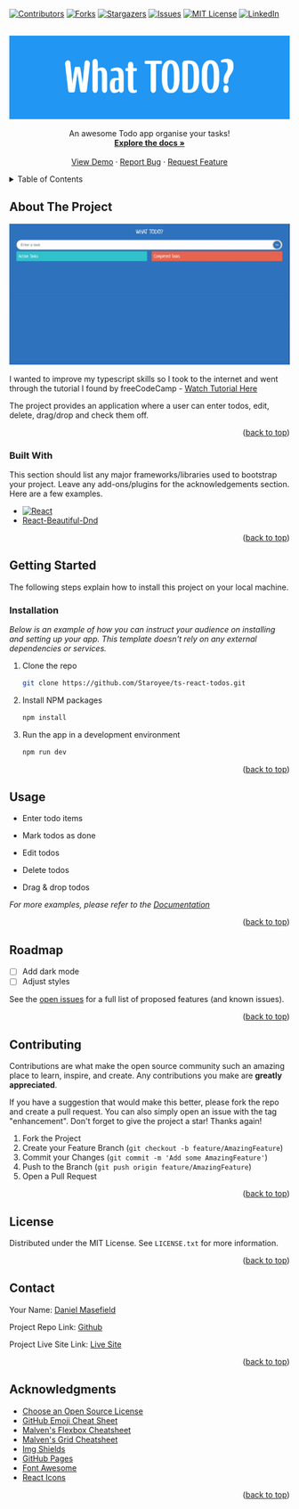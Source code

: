 <a name="readme-top"></a>

[![Contributors][contributors-shield]][contributors-url]
[![Forks][forks-shield]][forks-url]
[![Stargazers][stars-shield]][stars-url]
[![Issues][issues-shield]][issues-url]
[![MIT License][license-shield]][license-url]
[![LinkedIn][linkedin-shield]][linkedin-url]

<!-- PROJECT LOGO -->
<br />
<div align="center">
  <a href="https://what-todo-ts.netlify.app/">
    <img src="./public/images/What_TODO_.png" alt="Taskify" width="790" height="150">
  </a>

  <p align="center">
    An awesome Todo app organise your tasks!
    <br />
    <a href="https://github.com/Staroyee/ts-react-todos"><strong>Explore the docs »</strong></a>
    <br />
    <br />
    <a href="https://what-todo-ts.netlify.app/">View Demo</a>
    ·
    <a href="https://github.com/Staroyee/ts-react-todos/issues">Report Bug</a>
    ·
    <a href="https://github.com/Staroyee/ts-react-todos/issues">Request Feature</a>
  </p>
</div>

<!-- TABLE OF CONTENTS -->
<details>
  <summary>Table of Contents</summary>
  <ol>
    <li>
      <a href="#about-the-project">About The Project</a>
      <ul>
        <li><a href="#built-with">Built With</a></li>
      </ul>
    </li>
    <li>
      <a href="#getting-started">Getting Started</a>
      <ul>
        <li><a href="#installation">Installation</a></li>
      </ul>
    </li>
    <li><a href="#usage">Usage</a></li>
    <li><a href="#roadmap">Roadmap</a></li>
    <li><a href="#contributing">Contributing</a></li>
    <li><a href="#license">License</a></li>
    <li><a href="#contact">Contact</a></li>
    <li><a href="#acknowledgments">Acknowledgments</a></li>
  </ol>
</details>

<!-- ABOUT THE PROJECT -->

## About The Project

![Gif of website](./public/images/main.gif)

I wanted to improve my typescript skills so I took to the internet and went through the tutorial I found by freeCodeCamp -
<a href="https://www.youtube.com/watch?v=FJDVKeh7RJI">Watch Tutorial Here</a>

The project provides an application where a user can enter todos, edit, delete, drag/drop and check them off.

<p align="right">(<a href="#readme-top">back to top</a>)</p>

### Built With

This section should list any major frameworks/libraries used to bootstrap your project. Leave any add-ons/plugins for the acknowledgements section. Here are a few examples.

- [![React][React.js]][React-url]
- <a href="https://github.com/atlassian/react-beautiful-dnd">React-Beautiful-Dnd</a>

<p align="right">(<a href="#readme-top">back to top</a>)</p>

<!-- GETTING STARTED -->

## Getting Started

The following steps explain how to install this project on your local machine.

### Installation

_Below is an example of how you can instruct your audience on installing and setting up your app. This template doesn't rely on any external dependencies or services._

1. Clone the repo
   ```sh
   git clone https://github.com/Staroyee/ts-react-todos.git
   ```
2. Install NPM packages
   ```sh
   npm install
   ```
3. Run the app in a development environment
   ```sh
   npm run dev
   ```

<p align="right">(<a href="#readme-top">back to top</a>)</p>

<!-- USAGE EXAMPLES -->

## Usage

- Enter todo items

- Mark todos as done

- Edit todos

- Delete todos

- Drag & drop todos

_For more examples, please refer to the [Documentation](https://github.com/Staroyee/ts-react-todos)_

<p align="right">(<a href="#readme-top">back to top</a>)</p>

<!-- ROADMAP -->

## Roadmap

- [ ] Add dark mode
- [ ] Adjust styles

See the [open issues](https://github.com/Staroyee/ts-react-todos/issues) for a full list of proposed features (and known issues).

<p align="right">(<a href="#readme-top">back to top</a>)</p>

<!-- CONTRIBUTING -->

## Contributing

Contributions are what make the open source community such an amazing place to learn, inspire, and create. Any contributions you make are **greatly appreciated**.

If you have a suggestion that would make this better, please fork the repo and create a pull request. You can also simply open an issue with the tag "enhancement".
Don't forget to give the project a star! Thanks again!

1. Fork the Project
2. Create your Feature Branch (`git checkout -b feature/AmazingFeature`)
3. Commit your Changes (`git commit -m 'Add some AmazingFeature'`)
4. Push to the Branch (`git push origin feature/AmazingFeature`)
5. Open a Pull Request

<p align="right">(<a href="#readme-top">back to top</a>)</p>

<!-- LICENSE -->

## License

Distributed under the MIT License. See `LICENSE.txt` for more information.

<p align="right">(<a href="#readme-top">back to top</a>)</p>

<!-- CONTACT -->

## Contact

Your Name: [Daniel Masefield](https://www.linkedin.com/in/danielmasefield03/)

Project Repo Link: [Github](https://github.com/Staroyee/ts-react-todos)

Project Live Site Link: [Live Site](https://what-todo-ts.netlify.app/)

<p align="right">(<a href="#readme-top">back to top</a>)</p>

<!-- ACKNOWLEDGMENTS -->

## Acknowledgments

- [Choose an Open Source License](https://choosealicense.com)
- [GitHub Emoji Cheat Sheet](https://www.webpagefx.com/tools/emoji-cheat-sheet)
- [Malven's Flexbox Cheatsheet](https://flexbox.malven.co/)
- [Malven's Grid Cheatsheet](https://grid.malven.co/)
- [Img Shields](https://shields.io)
- [GitHub Pages](https://pages.github.com)
- [Font Awesome](https://fontawesome.com)
- [React Icons](https://react-icons.github.io/react-icons/search)

<p align="right">(<a href="#readme-top">back to top</a>)</p>

<!-- MARKDOWN LINKS & IMAGES -->

[contributors-shield]: https://img.shields.io/github/contributors/Staroyee/ts-react-todos.svg?style=for-the-badge
[contributors-url]: https://github.com/Staroyee/ts-react-todos/graphs/contributors
[forks-shield]: https://img.shields.io/github/forks/Staroyee/ts-react-todos.svg?style=for-the-badge
[forks-url]: https://github.com/Staroyee/ts-react-todos/network/members
[stars-shield]: https://img.shields.io/github/stars/Staroyee/ts-react-todos.svg?style=for-the-badge
[stars-url]: https://github.com/Staroyee/ts-react-todos/stargazers
[issues-shield]: https://img.shields.io/github/issues/Staroyee/ts-react-todos.svg?style=for-the-badge
[issues-url]: https://github.com/Staroyee/ts-react-todos/issues
[license-shield]: https://img.shields.io/github/license/Staroyee/ts-react-todos.svg?style=for-the-badge
[license-url]: https://github.com/Staroyee/ts-react-todos/blob/main/LICENSE
[linkedin-shield]: https://img.shields.io/badge/-LinkedIn-black.svg?style=for-the-badge&logo=linkedin&colorB=555
[linkedin-url]: https://www.linkedin.com/in/danielmasefield03/
[product-screenshot]: images/screenshot.png
[React.js]: https://img.shields.io/badge/React-20232A?style=for-the-badge&logo=react&logoColor=61DAFB
[React-url]: https://reactjs.org/

